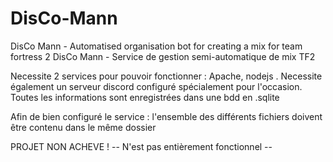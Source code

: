 # DisCo-Mann
DisCo Mann - Automatised organisation bot for creating a mix for team fortress 2
DisCo Mann - Service de gestion semi-automatique de mix TF2

Necessite 2 services pour pouvoir fonctionner : Apache, nodejs .
Necessite également un serveur discord configuré spécialement pour l'occasion.
Toutes les informations sont enregistrées dans une bdd en .sqlite

Afin de bien configuré le service : l'ensemble des différents fichiers doivent être contenu dans le même dossier

PROJET NON ACHEVE ! -- N'est pas entièrement fonctionnel --
